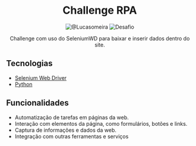 <h1 align="center">
  Challenge RPA
</h1>

<p align="center">
 <img src="https://img.shields.io/static/v1?label=LinkedIN&message=Lucas Meira&color=8257E5&labelColor=000000" alt="@Lucasomeira" />
 <img src="https://img.shields.io/static/v1?label=Tipo&message=Desafio&color=8257E5&labelColor=000000" alt="Desafio" />
</p>


<p align="center">
  Challenge com uso do SeleniumWD para baixar e inserir dados dentro do site.
</p>


## Tecnologias
 
- [Selenium Web Driver](https://www.selenium.dev/documentation/webdriver/)
- [Python](https://www.python.org/)

## Funcionalidades

- Automatização de tarefas em páginas da web.
- Interação com elementos da página, como formulários, botões e links.
- Captura de informações e dados da web.
- Integração com outras ferramentas e serviços

